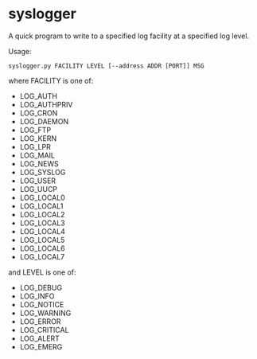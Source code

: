 syslogger
=========

A quick program to write to a specified log facility at a specified log level.

Usage:

```
syslogger.py FACILITY LEVEL [--address ADDR [PORT]] MSG
```

where FACILITY is one of:

* LOG_AUTH
* LOG_AUTHPRIV
* LOG_CRON
* LOG_DAEMON
* LOG_FTP
* LOG_KERN
* LOG_LPR
* LOG_MAIL
* LOG_NEWS
* LOG_SYSLOG
* LOG_USER
* LOG_UUCP
* LOG_LOCAL0
* LOG_LOCAL1
* LOG_LOCAL2
* LOG_LOCAL3
* LOG_LOCAL4
* LOG_LOCAL5
* LOG_LOCAL6
* LOG_LOCAL7

and LEVEL is one of:

* LOG_DEBUG
* LOG_INFO
* LOG_NOTICE
* LOG_WARNING
* LOG_ERROR
* LOG_CRITICAL
* LOG_ALERT
* LOG_EMERG

